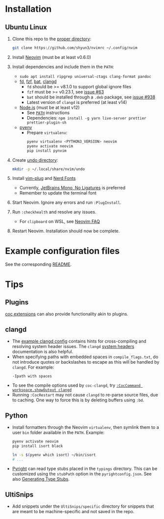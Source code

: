 # Installation

## Ubuntu Linux

1. Clone this repo to the [proper directory][nvim-config-dir]:
    ```bash
    git clone https://github.com/shyun3/nvimrc ~/.config/nvim
    ```

1. Install [Neovim][nvim-linux] (must be at least v0.6.0)

1. Install dependencies and include them in the `PATH`:
    * `sudo apt install ripgrep universal-ctags clang-format pandoc`
    * [fd][], [fzf][], [bat][], [clangd][]
        * `fd` should be >= v8.1.0 to support global ignore files
        * `fzf` must be >= v0.23.1, see [issue #63][fzf-issue-63]
        * `bat` should be installed through a `.deb` package,
          see [issue #938][bat-issue-938]
        * Latest version of `clangd` is preferred (at least v14)
    * [Node.js](https://nodejs.org/en/download) (must be at least v12)
        * See [`PATH`][node-install] instructions
        * Dependencies:
            `npm install -g yarn live-server prettier prettier-plugin-sh`
    * [pyenv][]
        * Prepare `virtualenv`:
            ```bash
            pyenv virtualenv <PYTHON3_VERSION> neovim
            pyenv activate neovim
            pip install pynvim
            ```

1. Create [undo directory][nvim-undo-dir]:
    ```bash
    mkdir -p ~/.local/share/nvim/undo
    ```

1. Install [vim-plug][] and [Nerd Fonts][]
    * Currently, [JetBrains Mono, No Ligatures][jetbrains-mono] is preferred
    * Remember to update the terminal font

1. Start Neovim. Ignore any errors and run `:PlugInstall`.

1. Run `:checkhealth` and resolve any issues.
    * For `clipboard` on WSL, see [Neovim FAQ][nvim-clipboard-wsl]

1. Restart Neovim. Installation should now be complete.

# Example configuration files

See the corresponding [README](example-configs/readme.md).

# Tips

## Plugins

[coc extensions][coc-extensions] can also provide functionality akin to
plugins.

## clangd

* The [example clangd config](example-configs/clangd-config) contains hints for
  cross-compiling and resolving system header issues. The `clangd` [system
  headers](https://clangd.llvm.org/guides/system-headers) documentation is also
  helpful.
* When specifying paths with embedded spaces in `compile_flags.txt`, do not
  introduce quotes or backslashes to escape as this will be handled by
  `clangd`. For example:
  ```
  -Ipath with spaces
  ```
* To see the compile options used by `coc-clangd`, try [`:CocCommand
  workspace.showOutput clangd`][coc-output-channel]
* Running `:CocRestart` may not cause `clangd` to re-parse source files, due to
  caching. One way to force this is by deleting buffers using `:bd`.

## Python

* Install formatters through the Neovim `virtualenv`, then symlink them to a
  user `bin` folder available in the `PATH`. Example:
    ```bash
    pyenv activate neovim
    pip install isort black

    ln -s $(pyenv which isort) ~/bin/isort
    # ...
    ```
* [Pyright](https://github.com/microsoft/pyright) can read type stubs placed in
  the `typings` directory. This can be customized using the `stubPath` option
  in the `pyrightconfig.json`. See also [Generating Type Stubs][type-stubs].

## UltiSnips

* Add snippets under the `UltiSnips/specific` directory for snippets that are
  meant to be machine-specific and not saved in the repo.

[nvim-linux]: https://github.com/neovim/neovim/wiki/Installing-Neovim#linux
[node-install]: https://github.com/nodejs/help/wiki/Installation
[vim-plug]: https://github.com/junegunn/vim-plug#neovim
[Nerd Fonts]: https://www.nerdfonts.com/font-downloads
[nvim-config-dir]: https://neovim.io/doc/user/starting.html#config
[nvim-undo-dir]: https://neovim.io/doc/user/options.html#'undodir'
[fd]: https://github.com/sharkdp/fd#on-ubuntu
[fzf]: https://github.com/junegunn/fzf#using-git
[fzf-issue-63]: https://github.com/ibhagwan/fzf-lua/issues/63
[bat]: https://github.com/sharkdp/bat#on-ubuntu-using-most-recent-deb-packages
[bat-issue-938]: https://github.com/sharkdp/bat/issues/938
[nvim-clipboard-wsl]: https://github.com/neovim/neovim/wiki/FAQ#how-to-use-the-windows-clipboard-from-wsl
[clangd]: https://github.com/clangd/clangd/releases
[jetbrains-mono]: https://github.com/ryanoasis/nerd-fonts/tree/master/patched-fonts/JetBrainsMono/NoLigatures
[pyenv]: https://github.com/pyenv/pyenv#installation
[type-stubs]: https://github.com/microsoft/pyright/blob/main/docs/type-stubs.md#generating-type-stubs
[coc-extensions]: https://github.com/neoclide/coc.nvim/wiki/Using-coc-extensions#implemented-coc-extensions
[coc-output-channel]: https://github.com/neoclide/coc.nvim/wiki/Debug-language-server#using-output-channel
